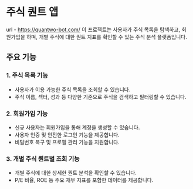 # 주식 퀀트 앱

url - https://quantwo-bot.com/
이 프로젝트는 사용자가 주식 목록을 탐색하고, 회원가입을 하며, 개별 주식에 대한 퀀트 지표를 확인할 수 있는 주식 분석 플랫폼입니다.

## 주요 기능

### 1. 주식 목록 기능

- 사용자가 이용 가능한 주식 목록을 조회할 수 있습니다.
- 주식 이름, 섹터, 성과 등 다양한 기준으로 주식을 검색하고 필터링할 수 있습니다.

### 2. 회원가입 기능

- 신규 사용자는 회원가입을 통해 계정을 생성할 수 있습니다.
- 사용자 인증 및 안전한 로그인 기능을 제공합니다.
- 비밀번호 복구 및 프로필 관리 기능을 지원합니다.

### 3. 개별 주식 퀀트별 조회 기능

- 개별 주식에 대한 상세한 퀀트 분석을 확인할 수 있습니다.
- P/E 비율, ROE 등 주요 재무 지표를 포함한 데이터를 제공합니다.
